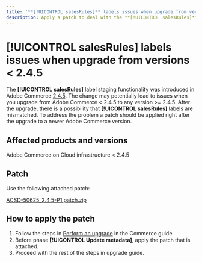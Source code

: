 ```yaml
---
title: '**[!UICONTROL salesRules]** labels issues when upgrade from versions < 2.4.5'
description: Apply a patch to deal with the **[!UICONTROL salesRules]** issues when upgrading from Adobe Commerce versions < 2.4.5.
---
```

# **[!UICONTROL salesRules]** labels issues when upgrade from versions < 2.4.5

The **[!UICONTROL salesRules]** label staging functionality was introduced in Adobe Commerce [2.4.5](/docs/commerce-operations/release/notes/adobe-commerce/2-4-5.html).
The change may potentially lead to issues when you upgrade from Adobe Commerce < 2.4.5 to any version >= 2.4.5. After the upgrade, there is a possibility that **[!UICONTROL salesRules]** labels are mismatched.
To address the problem a patch should be applied right after the upgrade to a newer Adobe Commerce version.

## Affected products and versions

Adobe Commerce on Cloud infrastructure < 2.4.5

## Patch

Use the following attached patch:

[ACSD-50625_2.4.5-P1.patch.zip](assets/ACSD-50625_2.4.5-P1.patch.zip)

## How to apply the patch

1. Follow the steps in [Perform an upgrade](https://experienceleague.adobe.com/docs/commerce-operations/upgrade-guide/implementation/perform-upgrade.html) in the Commerce guide.
1. Before phase **[!UICONTROL Update metadata]**, apply the patch that is attached.
1. Proceed with the rest of the steps in upgrade guide.
